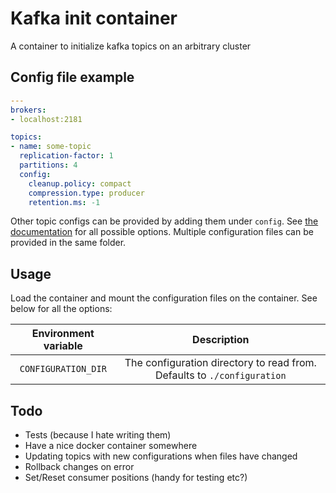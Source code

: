 # Kafka init container

A container to initialize kafka topics on an arbitrary cluster

## Config file example
```yaml
---
brokers:
- localhost:2181

topics:
- name: some-topic
  replication-factor: 1
  partitions: 4
  config:
    cleanup.policy: compact
    compression.type: producer
    retention.ms: -1
```

Other topic configs can be provided by adding them under `config`. See
[the documentation](http://kafka.apache.org/documentation/#topicconfigs)
for all possible options. Multiple configuration files can be provided
in the same folder.

## Usage

Load the container and mount the configuration files on the container.
See below for all the options:

| Environment variable | Description |
| :-------------: | :-------------: |
| `CONFIGURATION_DIR` | The configuration directory to read from. Defaults to `./configuration` |

## Todo
- Tests (because I hate writing them)
- Have a nice docker container somewhere
- Updating topics with new configurations when files have changed
- Rollback changes on error
- Set/Reset consumer positions (handy for testing etc?)